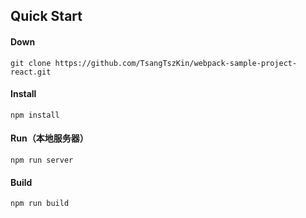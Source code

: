 ## Quick Start
#### Down
~~~
git clone https://github.com/TsangTszKin/webpack-sample-project-react.git
~~~

#### Install
~~~
npm install
~~~

#### Run（本地服务器）
~~~
npm run server
~~~

#### Build
~~~
npm run build
~~~



